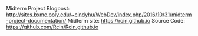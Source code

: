 Midterm Project Blogpost: http://sites.bxmc.poly.edu/~cindyhu/WebDev/index.php/2016/10/31/midterm-project-documentation/
Midterm site: https://rcin.github.io
Source Code: https://github.com/Rcin/Rcin.github.io